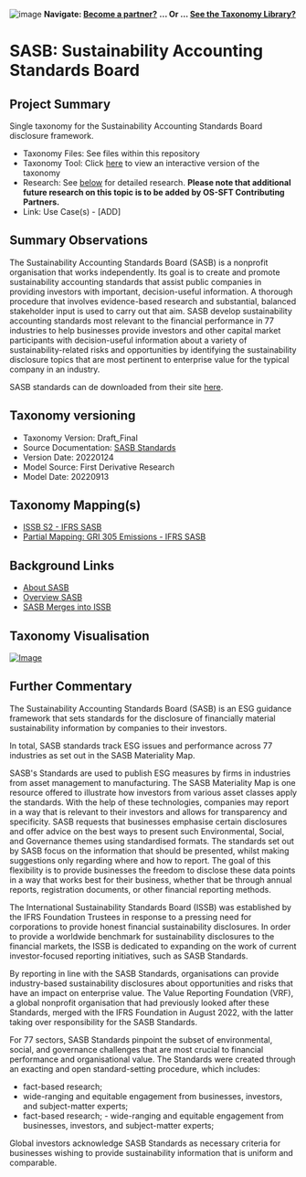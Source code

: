 ![image](https://user-images.githubusercontent.com/112073913/188821900-0c411acf-fbdd-4163-adc9-3ba4e2be78df.png)
**Navigate: [Become a partner?](https://github.com/OS-SFT/06-COLLABORATORS-PARTNERS)**
**... Or ... [See the Taxonomy Library?](https://github.com/orgs/OS-SFT/projects/2)**

# SASB: Sustainability Accounting Standards Board

## Project Summary

Single taxonomy for the Sustainability Accounting Standards Board disclosure framework.
- Taxonomy Files: See files within this repository
- Taxonomy Tool: Click [here](https://os-sft.solidatus.com/viewer/share/xZNiBoiFcUuSDVe6WQnLtv43s1HYPgAm) to view an interactive version of the taxonomy
- Research: See [below](https://github.com/FD-SustainableFinance/Taxonomy-Mappings-Library/blob/main/Single%20Taxonomies/SASB#further-commentary) for detailed research. **Please note that additional future research on this topic is to be added by OS-SFT Contributing Partners.**
- Link: Use Case(s) - [ADD]

## Summary Observations

The Sustainability Accounting Standards Board (SASB) is a nonprofit organisation that works independently. Its goal is to create and promote sustainability accounting standards that assist public companies in providing investors with important, decision-useful information. A thorough procedure that involves evidence-based research and substantial, balanced stakeholder input is used to carry out that aim.
SASB develop sustainability accounting standards most relevant to the financial performance in 77 industries to help businesses provide investors and other capital market participants with decision-useful information about a variety of sustainability-related risks and opportunities by identifying the sustainability disclosure topics that are most pertinent to enterprise value for the typical company in an industry.

SASB standards can de downloaded from their site [here](https://www.sasb.org/standards/download/?lang=en-us).

## Taxonomy versioning
* Taxonomy Version: Draft_Final
* Source Documentation: [SASB Standards](https://www.sasb.org/standards/download/?lang=en-us)
* Version Date: 20220124
* Model Source: First Derivative Research
* Model Date: 20220913

## Taxonomy Mapping(s)
* [ISSB S2 - IFRS SASB](https://github.com/OS-SFT/Taxonomy-Mappings-Library/tree/main/Taxonomy%20Mappings%20-%20Double/ISSB%20-%20SASB)
* [Partial Mapping: GRI 305 Emissions - IFRS SASB](https://github.com/OS-SFT/Taxonomy-Mappings-Library/tree/main/Taxonomy%20Mappings%20-%20Double/GRI%20-%20SASB)

## Background Links
* [About SASB](https://www.sasb.org/about/)
* [Overview SASB](https://www.sasb.org/standards/)
* [SASB Merges into ISSB](https://www.ifrs.org/news-and-events/news/2022/08/ifrs-foundation-completes-consolidation-with-value-reporting-foundation/)

## Taxonomy Visualisation
[![Image](https://user-images.githubusercontent.com/112079442/189687802-a05cdcbd-be18-47e1-a94f-d597ec2502b4.png "Click to open interactive Taxonomy Tool")](https://os-sft.solidatus.com/viewer/share/xZNiBoiFcUuSDVe6WQnLtv43s1HYPgAm)

## Further Commentary
The Sustainability Accounting Standards Board (SASB) is an ESG guidance framework that sets standards for the disclosure of financially material sustainability information by companies to their investors.

In total, SASB standards track ESG issues and performance across 77 industries as set out in the SASB Materiality Map.

SASB's Standards are used to publish ESG measures by firms in industries from asset management to manufacturing. The SASB Materiality Map is one resource offered to illustrate how investors from various asset classes apply the standards. With the help of these technologies, companies may report in a way that is relevant to their investors and allows for transparency and specificity. SASB requests that businesses emphasise certain disclosures and offer advice on the best ways to present such Environmental, Social, and Governance themes using standardised formats. The standards set out by SASB focus on the information that should be presented, whilst making suggestions only regarding where and how to report. The goal of this flexibility is to provide businesses the freedom to disclose these data points in a way that works best for their business, whether that be through annual reports, registration documents, or other financial reporting methods.

The International Sustainability Standards Board (ISSB) was established by the IFRS Foundation Trustees in response to a pressing need for corporations to provide honest financial sustainability disclosures. In order to provide a worldwide benchmark for sustainability disclosures to the financial markets, the ISSB is dedicated to expanding on the work of current investor-focused reporting initiatives, such as SASB Standards.

By reporting in line with the SASB Standards, organisations can provide industry-based sustainability disclosures about opportunities and risks that have an impact on enterprise value. The Value Reporting Foundation (VRF), a global nonprofit organisation that had previously looked after these Standards, merged with the IFRS Foundation in August 2022, with the latter taking over responsibility for the SASB Standards.

For 77 sectors, SASB Standards pinpoint the subset of environmental, social, and governance challenges that are most crucial to financial performance and organisational value. The Standards were created through an exacting and open standard-setting procedure, which includes:

* fact-based research; 
* wide-ranging and equitable engagement from businesses, investors, and subject-matter experts; 
* fact-based research; - wide-ranging and equitable engagement from businesses, investors, and subject-matter experts; 

Global investors acknowledge SASB Standards as necessary criteria for businesses wishing to provide sustainability information that is uniform and comparable.

